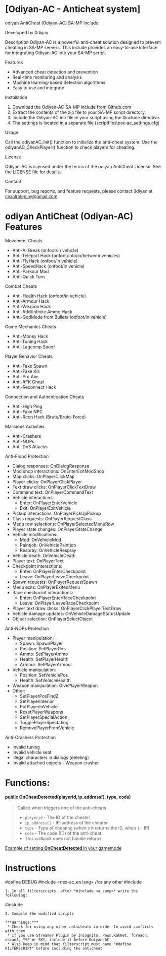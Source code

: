 # [Odiyan-AC - Anticheat system]

odiyan AntiCheat (Odiyan-AC) SA-MP Include

Developed by 0diyan

Description
Odiyan-AC is a powerful anti-cheat solution designed to prevent cheating in SA-MP servers. This include provides an easy-to-use interface for integrating Odiyan-AC into your SA-MP script.

Features

- Advanced cheat detection and prevention
- Real-time monitoring and analysis
- Machine learning-based detection algorithms
- Easy to use and integrate

Installation

1. Download the Odiyan-AC SA-MP include from Github.com
2. Extract the contents of the zip file to your SA-MP script directory.
3. Include the Odiyan-AC.inc file in your script using the #include directive.
4. The settings is located in a separate file (scriptfiles\nex-ac_settings.cfg)

Usage

Call the odiyanAC_Init() function to initialize the anti-cheat system.
Use the odiyanAC_CheckPlayer() function to check players for cheating.

License

Odiyan-AC is licensed under the terms of the odiyan AntiCheat License. See the LICENSE file for details.

Contact

For support, bug reports, and feature requests, please contact 0diyan at nexalroleplay@gmail.com.


# odiyan AntiCheat (Odiyan-AC) Features

Movement Cheats

- Anti-AirBreak (onfoot/in vehicle)
- Anti-Teleport Hack (onfoot/into/in/between vehicles)
- Anti-FlyHack (onfoot/in vehicle)
- Anti-SpeedHack (onfoot/in vehicle)
- Anti-Parkour Mod
- Anti-Quick Turn

Combat Cheats

- Anti-Health Hack (onfoot/in vehicle)
- Anti-Armour Hack
- Anti-Weapon Hack
- Anti-Add/Infinite Ammo Hack
- Anti-GodMode from Bullets (onfoot/in vehicle)

Game Mechanics Cheats

- Anti-Money Hack
- Anti-Tuning Hack
- Anti-Lagcomp Spoof

Player Behavior Cheats

- Anti-Fake Spawn
- Anti-Fake Kill
- Anti-Pro Aim
- Anti-AFK Ghost
- Anti-Reconnect Hack

Connection and Authentication Cheats

- Anti-High Ping
- Anti-Fake NPC
- Anti-Rcon Hack (Brute/Brute-Force)

Malicious Activities

- Anti-Crashers
- Anti-NOPs
- Anti-DoS Attacks


Anti-Flood Protection

- Dialog responses: OnDialogResponse
- Mod shop interactions: OnEnterExitModShop
- Map clicks: OnPlayerClickMap
- Player clicks: OnPlayerClickPlayer
- Text draw clicks: OnPlayerClickTextDraw
- Command text: OnPlayerCommandText
- Vehicle interactions:
    - Enter: OnPlayerEnterVehicle
    - Exit: OnPlayerExitVehicle
- Pickup interactions: OnPlayerPickUpPickup
- Class requests: OnPlayerRequestClass
- Menu row selections: OnPlayerSelectedMenuRow
- Player state changes: OnPlayerStateChange
- Vehicle modifications:
    - Mod: OnVehicleMod
    - Paintjob: OnVehiclePaintjob
    - Respray: OnVehicleRespray
- Vehicle death: OnVehicleDeath
- Player text: OnPlayerText
- Checkpoint interactions:
    - Enter: OnPlayerEnterCheckpoint
    - Leave: OnPlayerLeaveCheckpoint
- Spawn requests: OnPlayerRequestSpawn
- Menu exits: OnPlayerExitedMenu
- Race checkpoint interactions:
    - Enter: OnPlayerEnterRaceCheckpoint
    - Leave: OnPlayerLeaveRaceCheckpoint
- Player text draw clicks: OnPlayerClickPlayerTextDraw
- Vehicle damage updates: OnVehicleDamageStatusUpdate
- Object selection: OnPlayerSelectObject

Anti-NOPs Protection

- Player manipulation:
    - Spawn: SpawnPlayer
    - Position: SetPlayerPos
    - Ammo: SetPlayerAmmo
    - Health: SetPlayerHealth
    - Armour: SetPlayerArmour
- Vehicle manipulation:
    - Position: SetVehiclePos
    - Health: SetVehicleHealth
- Weapon manipulation: GivePlayerWeapon
- Other:
    - SetPlayerPosFindZ
    - SetPlayerInterior
    - PutPlayerInVehicle
    - ResetPlayerWeapons
    - SetPlayerSpecialAction
    - TogglePlayerSpectating
    - RemovePlayerFromVehicle

Anti-Crashers Protection

- Invalid tuning
- Invalid vehicle seat
- Illegal characters in dialogs (deleting)
- Invalid attached objects
- Weapon crasher
# Functions:
#### public OnCheatDetected(playerid, ip_address[], type, code)
> Called when triggers one of the anti-cheats
> * `playerid` - The ID of the cheater
> * `ip_address[]` - IP-address of the cheater
> * `type` - Type of cheating (when `0` it returns the ID, when `1` - IP)
> * `code` - The code (ID) of the anti-cheat
> * This callback does not handle returns


[Example of setting **OnCheatDetected** in your gamemode](CHANGELOG.md)


# Instructions
#define DEBUG
#include <nex-ac_en.lang> //or any other
#include <nex-ac>
```
1. In all filterscripts, after *#include <a_samp>* write the following:
```
#include <nex-ac>
```
2. Compile the modified scripts

***Warnings:***
 * Check for using any other anticheats in order to avoid conflicts with them
 * If you use Streamer Plugin by Incognito, Pawn.RakNet, foreach, sscanf, YSF or SKY, include it before Odiyan-AC
 * Also keep in mind that filterscript must have "#define FILTERSCRIPT" before including the anticheat
 

